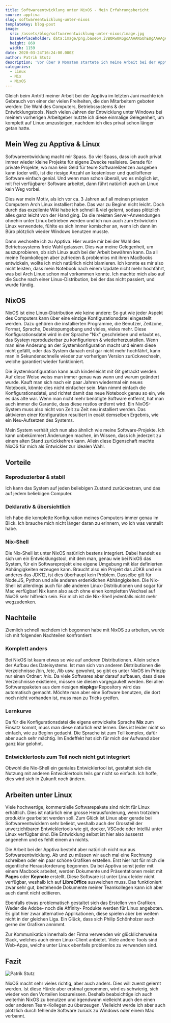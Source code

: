 ```yaml
---
title: Softwareentwicklung unter NixOS - Mein Erfahrungsbericht
source: apptiva
slug: softwareentwicklung-unter-nixos
templateKey: blog-post
image:
  src: /assets/blog/softwareentwicklung-unter-nixos/image.jpg
  base64Placeholder: data:image/png;base64,iVBORw0KGgoAAAANSUhEUgAAAAgAAAAGCAIAAABxZ0isAAAACXBIWXMAAAsTAAALEwEAmpwYAAAAoUlEQVR4nAGWAGn/AKKvr2lmXj4nHHZsZqevtmVqb4OMjr/S2QCswseGgnx0Sz2WiYeLlZojLDWGk5rt+v8AXXKFSEpPbVBJSUlYRUtZTEpJp62t8f7/AAAEFQADFBcfMxIcNUw6PJ5yW41+bXyDhwAqNkMEDyAlQlclO1FjWVlzamZlbXNVYGkAdYibAAUTHTlKHzxVBgUJNzxAnKivucjSl5I5inlZ/yIAAAAASUVORK5CYII=
  height: 869
  width: 1159
date: 2020-03-24T16:24:00.000Z
author: Patrik Stutz
description: 'Vor über 9 Monaten startete ich meine Arbeit bei der Apptiva. Und gleichzeitig auch mein Experiment mit NixOS.'
categories:
  - Linux
  - Nix
  - NixOS
---
```


Gleich beim Antritt meiner Arbeit bei der Apptiva im letzten Juni machte ich Gebrauch von einer der vielen Freiheiten, die den Mitarbeitern geboten werden: Die Wahl des Computers, Betriebssystems & der Entwicklungstools. Nach vielen Jahren der Entwicklung unter Windows bei meinem vorherigen Arbeitgeber nutzte ich diese einmalige Gelegenheit, um komplett auf Linux umzusteigen, nachdem ich dies privat schon länger getan hatte.

## Mein Weg zu Apptiva & Linux

Softwareentwicklung macht mir Spass. So viel Spass, dass ich auch privat immer wieder kleine Projekte für eigene Zwecke realisiere. Gerade für private Projekte, wo man kein Geld für teure Softwarelizenzen ausgeben kann (oder will), ist die riesige Anzahl an kostenloser und quelloffener Software einfach genial. Und wenn man schon überall, wo es möglich ist, mit frei verfügbarer Software arbeitet, dann führt natürlich auch an Linux kein Weg vorbei.

Dies war mein Motiv, als ich vor ca. 3 Jahren auf all meinen privaten Computern Arch Linux installiert habe. Das war zu Beginn nicht leicht. Doch durch das exzellente Wiki habe ich schnell & viel gelernt, sodass plötzlich alles ganz leicht von der Hand ging. Da die meisten Server-Anwendungen ohnehin unter Linux betrieben werden und ich nun auch zum Entwickeln Linux verwendete, fühlte es sich immer komischer an, wenn ich dann im Büro plötzlich wieder Windows benutzen musste.

Dann wechselte ich zu Apptiva. Hier wurde mir bei der Wahl des Betriebssystems freie Wahl gelassen. Dies war meine Gelegenheit, um auszuprobieren, ob sich Linux auch bei der Arbeit bewähren kann. Da all meine Teamkollegen aber zufrieden & problemlos mit ihren MacBooks entwickeln, wollte ich mich natürlich nicht blamieren. Ich konnte es mir also nicht leisten, dass mein Notebook nach einem Update nicht mehr hochfährt, was bei Arch Linux schon mal vorkommen konnte. Ich machte mich also auf die Suche nach einer Linux-Distribution, bei der das nicht passiert, und wurde fündig.

## NixOS

NixOS ist eine Linux-Distribution wie keine andere: So gut wie jeder Aspekt des Computers kann über eine einzige Konfigurationsdatei eingestellt werden. Dazu gehören die installierten Programme, die Benutzer, Zeitzone, Format, Sprache, Desktopumgebung und vieles, vieles mehr. Diese Konfigurationsdatei wird in der Sprache "Nix" geschrieben und erlaubt es, das System reproduzierbar zu konfigurieren & wiederherzustellen. Wenn man eine Änderung an der Systemkonfiguration macht und einem diese nicht gefällt, oder das System danach erst gar nicht mehr hochfährt, kann man in Sekundenschnelle wieder zur vorherigen Version zurückwechseln, welche garantiert wieder funktioniert.

Die Systemkonfiguration kann auch kinderleicht mit Git getrackt werden. Auf diese Weise weiss man immer genau was wann und warum geändert wurde. Kauft man sich nach ein paar Jahren wiedermal ein neues Notebook, könnte dies nicht einfacher sein. Man nimmt einfach die Konfigurationsdatei, und richtet damit das neue Notebook genau so ein, wie es das alte war. Wenn man nicht mehr benötigte Software entfernt, hat man auch immer die Garantie, dass diese restlos entfernt wird. Ein NixOS-System muss also nicht von Zeit zu Zeit neu installiert werden. Das aktivieren einer Konfiguration resultiert in exakt demselben Ergebnis, wie ein Neu-Aufsetzen des Systems.

Mein System verhält sich nun also ähnlich wie meine Software-Projekte. Ich kann unbekümmert Änderungen machen, im Wissen, dass ich jederzeit zu einem alten Stand zurückkehren kann. Allein diese Eigenschaft machte NixOS für mich als Entwickler zur idealen Wahl.

## Vorteile

### Reproduzierbar & stabil

Ich kann das System auf jeden beliebigen Zustand zurücksetzen, und das auf jedem beliebigen Computer.

### Deklarativ & übersichtlich

Ich habe die komplette Konfiguration meines Computers immer genau im Blick. Ich brauche mich nicht länger daran zu erinnern, wo ich was verstellt habe.

### Nix-Shell

Die Nix-Shell ist unter NixOS natürlich bestens integriert. Dabei handelt es sich um ein Entwicklungstool, mit dem man, genau wie bei NixOS das System, für ein Softwareprojekt eine eigene Umgebung mit klar definierten Abhängigkeiten erzeugen kann. Braucht also ein Projekt das JDK8 und ein anderes das JDK12, ist dies überhaupt kein Problem. Dasselbe gilt für Node.JS, Python und alle anderen erdenklichen Abhängigkeiten. Die Nix-Shell ist allerdings auch für alle anderen Linux-Distributionen und sogar für Mac verfügbar! Nix kann also auch ohne einen kompletten Wechsel auf NixOS sehr hilfreich sein. Für mich ist die Nix-Shell jedenfalls nicht mehr wegzudenken.

## Nachteile

Ziemlich schnell nachdem ich begonnen habe mit NixOS zu arbeiten, wurde ich mit folgenden Nachteilen konfrontiert:

### Komplett anders

Bei NixOS ist kaum etwas so wie auf anderen Distributionen. Allein schon der Aufbau des Dateisystems. Ist man sich von anderen Distributionen die Verzeichnisse /bin, /etc, /lib usw. gewohnt, so gibt es unter NixOS im Prinzip nur einen Ordner: /nix.
Da viele Softwares aber darauf aufbauen, dass diese Verzeichnisse existieren, müssen sie diesen vorgegaukelt werden. Bei allen Softwarepaketen aus dem riesigen **nixpkgs**-Repository wird das automatisch gemacht. Möchte man aber eine Software benutzen, die dort noch nicht vorhanden ist, muss man zu Tricks greifen.

### Lernkurve

Da für die Konfigurationsdatei die eigens entwickelte Sprache **Nix** zum Einsatz kommt, muss man diese natürlich erst lernen. Dies ist leider nicht so einfach, wie zu Beginn gedacht. Die Sprache ist zum Teil komplex, dafür aber auch sehr mächtig.
Im Endeffekt hat sich für mich der Aufwand aber ganz klar gelohnt.

### Entwicklertools zum Teil noch nicht gut integriert

Obwohl die Nix-Shell ein geniales Entwicklertool ist, gestaltet sich die Nutzung mit anderen Entwicklertools teils gar nicht so einfach. Ich hoffe, dies wird sich in Zukunft noch ändern.

## Arbeiten unter Linux

Viele hochwertige, kommerzielle Softwarepakete sind nicht für Linux erhältlich. Dies ist natürlich eine grosse Herausforderung, wenn trotzdem produktiv gearbeitet werden soll. Zum Glück ist Linux aber gerade bei Softwareentwicklern sehr beliebt, weshalb auch der Grossteil der unverzichtbaren Entwicklertools wie git, docker, VSCode oder IntelliJ unter Linux verfügbar sind. Die Entwicklung selbst ist hier also äusserst angenehm und es fehlt einem an nichts.

Die Arbeit bei der Apptiva besteht aber natürlich nicht nur aus Softwareentwicklung. Ab und zu müssen wir auch mal eine Rechnung schreiben oder ein paar schöne Grafiken erstellen. Erst hier hat für mich die eigentliche Herausforderung begonnen. Da bei Apptiva sonst jeder mit einem Macbook arbeitet, werden Dokumente und Präsentationen meist mit **Pages** oder **Keynote** erstellt. Diese Software ist unter Linux leider nicht verfügbar, weshalb ich auf **LibreOffice** ausweichen muss. Das funktioniert zwar sehr gut, bestehende Dokumente meiner Teamkollegen kann ich aber auch damit nicht editieren.

Ebenfalls etwas problematisch gestaltet sich das Erstellen von Grafiken. Weder die Adobe- noch die Affinity- Produkte werden für Linux angeboten. Es gibt hier zwar alternative Applikationen, diese spielen aber bei weitem nicht in der gleichen Liga. Ein Glück, dass sich Philip Schönholzer auch gerne der Grafiken annimmt.

Zur Kommunikation innerhalb der Firma verwenden wir glücklicherweise Slack, welches auch einen Linux-Client anbietet. Viele andere Tools sind Web-Apps, welche unter Linux ebenfalls problemlos zu verwenden sind.

## Fazit

![Patrik Stutz](patrik-stutz-prev.jpg)

NixOS macht sehr vieles richtig, aber auch anders. Dies will zuerst gelernt werden. Ist diese Hürde aber erstmal genommen, wird es schwierig, sich wieder von den Vorteilen loszureissen. Deshalb beabsichtige ich auch weiterhin NixOS zu benutzen und irgendwann vielleicht auch den einen oder anderen Team-Kollegen zu überzeugen. Vielleicht werde ich aber auch plötzlich durch fehlende Software zurück zu Windows oder einem Mac verbannt.
